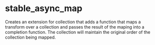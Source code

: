 # stable_async_map
Creates an extension for collection that adds a function that maps a transform over a 
collection and passes the result of the maping into a completion function. The collection
will maintain the original order of the collection being mapped.
